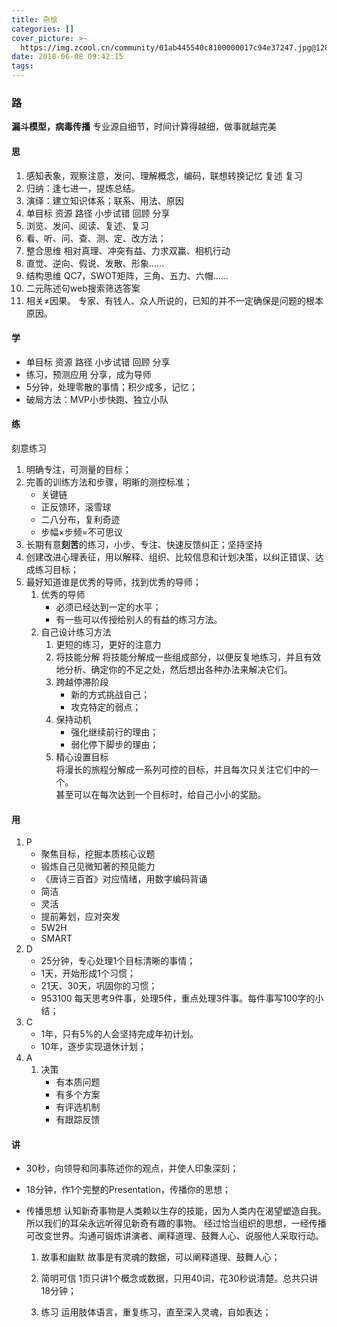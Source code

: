 ```yaml
---
title: 杂烩
categories: []
cover_picture: >-
  https://img.zcool.cn/community/01ab445540c8100000017c94e37247.jpg@1280w_1l_2o_100sh.webp
date: 2018-06-08 09:42:15
tags:
---
```



### 路
**漏斗模型，病毒传播**
专业源自细节，时间计算得越细，做事就越完美
<!--more-->		
#### 思

1. 感知表象，观察注意，发问、理解概念，编码，联想转换记忆 复述 复习
1. 归纳：逢七进一，提炼总结。
1. 演绎：建立知识体系；联系、用法、原因
1. 单目标 资源 路径 小步试错 回顾 分享
1. 浏览、发问、阅读、复述、复习
1. 看、听、问、查、测、定、改方法；
1. 整合思维
	相对真理、冲突有益、力求双赢、相机行动
1. 直觉、逆向、假说、发散、形象……
1. 结构思维
	QC7，SWOT矩阵，三角、五力、六帽……
1. 二元陈述句web搜索筛选答案
1. 相关≠因果。
	专家、有钱人、众人所说的，已知的并不一定确保是问题的根本原因。

#### 学
- 单目标 资源 路径 小步试错 回顾 分享
- 练习，预测应用 分享，成为导师
- 5分钟，处理零散的事情；积少成多，记忆；
- 破局方法：MVP小步快跑、独立小队
#### 练
刻意练习
1. 明确专注，可测量的目标；
1. 完善的训练方法和步骤，明晰的测控标准；
	- 关键链
	- 正反馈环，滚雪球
	- 二八分布，复利奇迹
	- 步幅×步频=不可思议
1. 长期有意**刻苦**的练习，小步、专注、快速反馈纠正；坚持坚持
1. 创建改进心理表征，用以解释、组织、比较信息和计划决策，以纠正错误、达成练习目标；
1. 最好知道谁是优秀的导师，找到优秀的导师；
	1. 优秀的导师
		- 必须已经达到一定的水平；
		- 有一些可以传授给别人的有益的练习方法。
	1. 自己设计练习方法
		1.  更短的练习，更好的注意力
		1.  将技能分解
			将技能分解成一些组成部分，以便反复地练习，并且有效地分析、确定你的不足之处，然后想出各种办法来解决它们。
		1. 跨越停滞阶段
			+ 新的方式挑战自己；
			+ 攻克特定的弱点；
		1. 保持动机	
			+ 强化继续前行的理由；
			+ 弱化停下脚步的理由；
		1. 精心设置目标  
		将漫长的旅程分解成一系列可控的目标，并且每次只关注它们中的一个。  
		甚至可以在每次达到一个目标时，给自己小小的奖励。

#### 用
1. P
	- 聚焦目标，挖掘本质核心议题
	- 锻炼自己见微知著的预见能力	
	- 《唐诗三百首》对应情绪，用数字编码背诵
	- 简洁
	- 灵活
	- 提前筹划，应对突发			
	- 5W2H
	- SMART
1. D
	- 25分钟，专心处理1个目标清晰的事情；
	- 1天，开始形成1个习惯；
	- 21天、30天，巩固你的习惯；
	- 953100
		每天思考9件事，处理5件，重点处理3件事。每件事写100字的小结；
1. C
	- 1年，只有5%的人会坚持完成年初计划。
	- 10年，逐步实现退休计划；	
1. A
	1. 决策
		- 有本质问题
		- 有多个方案
		- 有评选机制
		- 有跟踪反馈
#### 讲
- 30秒，向领导和同事陈述你的观点，并使人印象深刻；		
- 18分钟，作1个完整的Presentation，传播你的思想；	
- 传播思想
	认知新奇事物是人类赖以生存的技能，因为人类内在渴望塑造自我。所以我们的耳朵永远听得见新奇有趣的事物。
经过恰当组织的思想，一经传播可改变世界。沟通可锻炼讲演者、阐释道理、鼓舞人心、说服他人采取行动。

	1. 故事和幽默
	故事是有灵魂的数据，可以阐释道理、鼓舞人心；

	1. 简明可信
	1页只讲1个概念或数据，只用40词，花30秒说清楚。总共只讲18分钟；

	1. 练习
	运用肢体语言，重复练习，直至深入灵魂，自如表达；

		